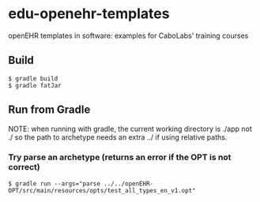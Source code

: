 # edu-openehr-templates

openEHR templates in software: examples for CaboLabs' training courses

## Build

```shell
$ gradle build
$ gradle fatJar
```

## Run from Gradle

NOTE: when running with gradle, the current working directory is ./app not ./ so the path to archetype needs an extra ../ if using relative paths.

### Try parse an archetype (returns an error if the OPT is not correct)

```shell
$ gradle run --args="parse ../../openEHR-OPT/src/main/resources/opts/test_all_types_en_v1.opt"
```
